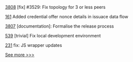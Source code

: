 
[3808](https://github.com/hyperledger/iroha/pull/3808) [fix] #3529: Fix topology for 3 or less peers

[161](https://github.com/hyperledger/anoncreds-spec/pull/161) Added credential offer nonce details in issuace data flow

[3807](https://github.com/hyperledger/iroha/pull/3807) [documentation]: Formalise the release process

[539](https://github.com/hyperledger/cello/pull/539) [trivial] Fix local development environment

[231](https://github.com/hyperledger/anoncreds-rs/pull/231) fix: JS wrapper updates


[See more >>>](https://start-here.hyperledger.org/pull-requests)
